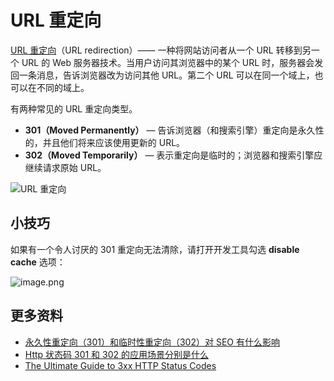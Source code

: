 # URL 重定向

[URL 重定向](https://zh.wikipedia.org/wiki/%E7%B6%B2%E5%9F%9F%E5%90%8D%E7%A8%B1%E8%BD%89%E5%9D%80)（URL redirection）—— 一种将网站访问者从一个 URL 转移到另一个 URL 的 Web 服务器技术。当用户访问其浏览器中的某个 URL 时，服务器会发回一条消息，告诉浏览器改为访问其他 URL。第二个 URL 可以在同一个域上，也可以在不同的域上。

有两种常见的 URL 重定向类型。

- **301（Moved Permanently）** — 告诉浏览器（和搜索引擎）重定向是永久性的，并且他们将来应该使用更新的 URL。
- **302（Moved Temporarily）** — 表示重定向是临时的；浏览器和搜索引擎应继续请求原始 URL。

![URL 重定向](https://www.elated.com/wp-content/uploads/2016/10/url-redirection.png)

## 小技巧

如果有一个令人讨厌的 301 重定向无法清除，请打开开发工具勾选 **disable cache** 选项：

![image.png](https://upload-images.jianshu.io/upload_images/18281896-507706cec008ae17.png?imageMogr2/auto-orient/strip%7CimageView2/2/w/1240)

## 更多资料

- [永久性重定向（301）和临时性重定向（302）对 SEO 有什么影响](https://github.com/Advanced-Frontend/Daily-Interview-Question/issues/241)
- [Http 状态码 301 和 302 的应用场景分别是什么](https://github.com/Advanced-Frontend/Daily-Interview-Question/issues/249)
- [The Ultimate Guide to 3xx HTTP Status Codes](https://www.sitepoint.com/3xx-http-status-codes-ultimate-guide/)
